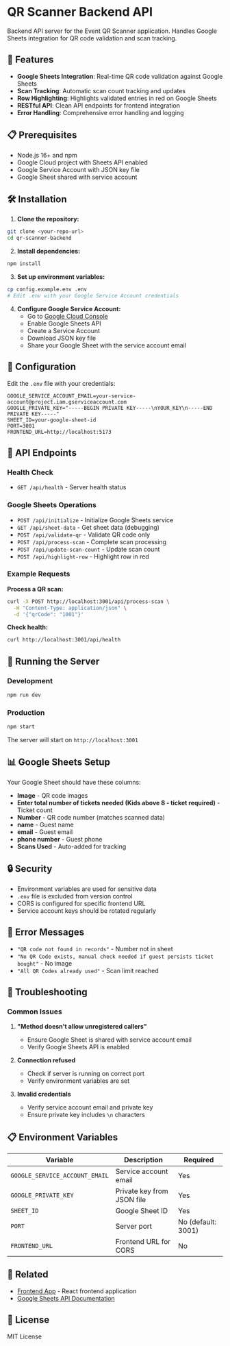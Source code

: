 # QR Scanner Backend API

Backend API server for the Event QR Scanner application. Handles Google Sheets integration for QR code validation and scan tracking.

## 🚀 Features

- **Google Sheets Integration**: Real-time QR code validation against Google Sheets
- **Scan Tracking**: Automatic scan count tracking and updates
- **Row Highlighting**: Highlights validated entries in red on Google Sheets
- **RESTful API**: Clean API endpoints for frontend integration
- **Error Handling**: Comprehensive error handling and logging

## 📋 Prerequisites

- Node.js 16+ and npm
- Google Cloud project with Sheets API enabled
- Google Service Account with JSON key file
- Google Sheet shared with service account

## 🛠️ Installation

1. **Clone the repository:**
```bash
git clone <your-repo-url>
cd qr-scanner-backend
```

2. **Install dependencies:**
```bash
npm install
```

3. **Set up environment variables:**
```bash
cp config.example.env .env
# Edit .env with your Google Service Account credentials
```

4. **Configure Google Service Account:**
   - Go to [Google Cloud Console](https://console.cloud.google.com/)
   - Enable Google Sheets API
   - Create a Service Account
   - Download JSON key file
   - Share your Google Sheet with the service account email

## 🔧 Configuration

Edit the `.env` file with your credentials:

```env
GOOGLE_SERVICE_ACCOUNT_EMAIL=your-service-account@project.iam.gserviceaccount.com
GOOGLE_PRIVATE_KEY="-----BEGIN PRIVATE KEY-----\nYOUR_KEY\n-----END PRIVATE KEY-----"
SHEET_ID=your-google-sheet-id
PORT=3001
FRONTEND_URL=http://localhost:5173
```

## 🎯 API Endpoints

### Health Check
- `GET /api/health` - Server health status

### Google Sheets Operations
- `POST /api/initialize` - Initialize Google Sheets service
- `GET /api/sheet-data` - Get sheet data (debugging)
- `POST /api/validate-qr` - Validate QR code only
- `POST /api/process-scan` - Complete scan processing
- `POST /api/update-scan-count` - Update scan count
- `POST /api/highlight-row` - Highlight row in red

### Example Requests

**Process a QR scan:**
```bash
curl -X POST http://localhost:3001/api/process-scan \
  -H "Content-Type: application/json" \
  -d '{"qrCode": "1001"}'
```

**Check health:**
```bash
curl http://localhost:3001/api/health
```

## 🚀 Running the Server

### Development
```bash
npm run dev
```

### Production
```bash
npm start
```

The server will start on `http://localhost:3001`

## 📊 Google Sheets Setup

Your Google Sheet should have these columns:
- **Image** - QR code images
- **Enter total number of tickets needed (Kids above 8 - ticket required)** - Ticket count
- **Number** - QR code number (matches scanned data)
- **name** - Guest name
- **email** - Guest email
- **phone number** - Guest phone
- **Scans Used** - Auto-added for tracking

## 🔒 Security

- Environment variables are used for sensitive data
- `.env` file is excluded from version control
- CORS is configured for specific frontend URL
- Service account keys should be rotated regularly

## 📝 Error Messages

- `"QR code not found in records"` - Number not in sheet
- `"No QR Code exists, manual check needed if guest persists ticket bought"` - No image
- `"All QR Codes already used"` - Scan limit reached

## 🐛 Troubleshooting

### Common Issues

1. **"Method doesn't allow unregistered callers"**
   - Ensure Google Sheet is shared with service account email
   - Verify Google Sheets API is enabled

2. **Connection refused**
   - Check if server is running on correct port
   - Verify environment variables are set

3. **Invalid credentials**
   - Verify service account email and private key
   - Ensure private key includes `\n` characters

## 📋 Environment Variables

| Variable | Description | Required |
|----------|-------------|----------|
| `GOOGLE_SERVICE_ACCOUNT_EMAIL` | Service account email | Yes |
| `GOOGLE_PRIVATE_KEY` | Private key from JSON file | Yes |
| `SHEET_ID` | Google Sheet ID | Yes |
| `PORT` | Server port | No (default: 3001) |
| `FRONTEND_URL` | Frontend URL for CORS | No |

## 🔗 Related

- [Frontend App](../qr-scanner-app/) - React frontend application
- [Google Sheets API Documentation](https://developers.google.com/sheets/api)

## 📄 License

MIT License 